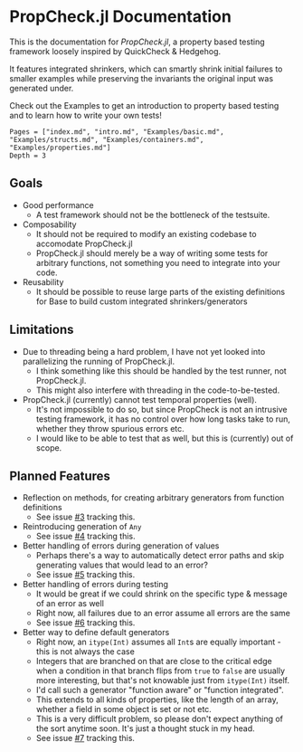 # PropCheck.jl Documentation

This is the documentation for *PropCheck.jl*, a property based testing framework loosely inspired by QuickCheck & Hedgehog.

It features integrated shrinkers, which can smartly shrink initial failures to smaller examples while preserving
the invariants the original input was generated under.

Check out the Examples to get an introduction to property based testing and to learn how to write your own tests!

```@contents
Pages = ["index.md", "intro.md", "Examples/basic.md", "Examples/structs.md", "Examples/containers.md", "Examples/properties.md"]
Depth = 3
```

## Goals

 * Good performance
   * A test framework should not be the bottleneck of the testsuite.
 * Composability
   * It should not be required to modify an existing codebase to accomodate PropCheck.jl
   * PropCheck.jl should merely be a way of writing some tests for arbitrary functions, not something you need to integrate into your code.
 * Reusability
   * It should be possible to reuse large parts of the existing definitions for Base to build custom integrated shrinkers/generators

## Limitations

 * Due to threading being a hard problem, I have not yet looked into parallelizing the running of PropCheck.jl.
   * I think something like this should be handled by the test runner, not PropCheck.jl.
   * This might also interfere with threading in the code-to-be-tested.
 * PropCheck.jl (currently) cannot test temporal properties (well).
   * It's not impossible to do so, but since PropCheck is not an intrusive testing framework, it has no control over how long tasks take to run, whether they throw spurious errors etc.
   * I would like to be able to test that as well, but this is (currently) out of scope.

## Planned Features

 * Reflection on methods, for creating arbitrary generators from function definitions
   * See issue [#3](https://github.com/Seelengrab/PropCheck.jl/issues/3) tracking this.
 * Reintroducing generation of `Any`
   * See issue [#4](https://github.com/Seelengrab/PropCheck.jl/issues/4) tracking this.
 * Better handling of errors during generation of values
   * Perhaps there's a way to automatically detect error paths and skip generating values that would lead to an error?
   * See issue [#5](https://github.com/Seelengrab/PropCheck.jl/issues/5) tracking this.
 * Better handling of errors during testing
   * It would be great if we could shrink on the specific type & message of an error as well
   * Right now, all failures due to an error assume all errors are the same
   * See issue [#6](https://github.com/Seelengrab/PropCheck.jl/issues/6) tracking this.
 * Better way to define default generators
   * Right now, an `itype(Int)` assumes all `Int`s are equally important - this is not always the case
   * Integers that are branched on that are close to the critical edge when a condition in that branch flips from `true` to `false` are usually more interesting, but that's not knowable just from `itype(Int)` itself.
   * I'd call such a generator "function aware" or "function integrated".
   * This extends to all kinds of properties, like the length of an array, whether a field in some object is set or not etc.
   * This is a very difficult problem, so please don't expect anything of the sort anytime soon. It's just a thought stuck in my head.
   * See issue [#7](https://github.com/Seelengrab/PropCheck.jl/issues/7) tracking this.
